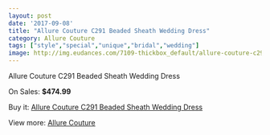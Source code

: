 ```yaml
---
layout: post
date: '2017-09-08'
title: "Allure Couture C291 Beaded Sheath Wedding Dress"
category: Allure Couture
tags: ["style","special","unique","bridal","wedding"]
image: http://img.eudances.com/7109-thickbox_default/allure-couture-c291-beaded-sheath-wedding-dress.jpg
---
```

Allure Couture C291 Beaded Sheath Wedding Dress

On Sales: **$474.99**
<a href="https://www.eudances.com/en/allure-couture/2579-allure-couture-c291-beaded-sheath-wedding-dress.html"><amp-img layout="responsive" width="600" height="600" src="//img.eudances.com/7109-thickbox_default/allure-couture-c291-beaded-sheath-wedding-dress.jpg" alt="Allure Couture C291 Beaded Sheath Wedding Dress 0" /></a>
<a href="https://www.eudances.com/en/allure-couture/2579-allure-couture-c291-beaded-sheath-wedding-dress.html"><amp-img layout="responsive" width="600" height="600" src="//img.eudances.com/7113-thickbox_default/allure-couture-c291-beaded-sheath-wedding-dress.jpg" alt="Allure Couture C291 Beaded Sheath Wedding Dress 1" /></a>
<a href="https://www.eudances.com/en/allure-couture/2579-allure-couture-c291-beaded-sheath-wedding-dress.html"><amp-img layout="responsive" width="600" height="600" src="//img.eudances.com/7112-thickbox_default/allure-couture-c291-beaded-sheath-wedding-dress.jpg" alt="Allure Couture C291 Beaded Sheath Wedding Dress 2" /></a>
<a href="https://www.eudances.com/en/allure-couture/2579-allure-couture-c291-beaded-sheath-wedding-dress.html"><amp-img layout="responsive" width="600" height="600" src="//img.eudances.com/7111-thickbox_default/allure-couture-c291-beaded-sheath-wedding-dress.jpg" alt="Allure Couture C291 Beaded Sheath Wedding Dress 3" /></a>
<a href="https://www.eudances.com/en/allure-couture/2579-allure-couture-c291-beaded-sheath-wedding-dress.html"><amp-img layout="responsive" width="600" height="600" src="//img.eudances.com/7110-thickbox_default/allure-couture-c291-beaded-sheath-wedding-dress.jpg" alt="Allure Couture C291 Beaded Sheath Wedding Dress 4" /></a>

Buy it: [Allure Couture C291 Beaded Sheath Wedding Dress](https://www.eudances.com/en/allure-couture/2579-allure-couture-c291-beaded-sheath-wedding-dress.html "Allure Couture C291 Beaded Sheath Wedding Dress")

View more: [Allure Couture](https://www.eudances.com/en/37-allure-couture "Allure Couture")